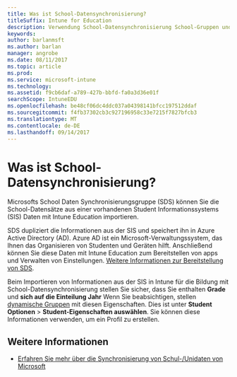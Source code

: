 ```yaml
---
title: Was ist School-Datensynchronisierung?
titleSuffix: Intune for Education
description: Verwendung School-Datensynchronisierung School-Gruppen und Benutzer in Azure AD zu importieren.
keywords: 
author: barlanmsft
ms.author: barlan
manager: angrobe
ms.date: 08/11/2017
ms.topic: article
ms.prod: 
ms.service: microsoft-intune
ms.technology: 
ms.assetid: f9cb6daf-a789-427b-bbfd-fa0a3d36e01f
searchScope: IntuneEDU
ms.openlocfilehash: be48cf06dc4ddc037a04398141bfcc197512ddaf
ms.sourcegitcommit: f4fb37302cb3c927196958c33e7215f7827bfcb3
ms.translationtype: MT
ms.contentlocale: de-DE
ms.lasthandoff: 09/14/2017
---
```

# <a name="what-is-school-data-sync"></a>Was ist School-Datensynchronisierung?

Microsofts School Daten Synchronisierungsgruppe (SDS) können Sie die School-Datensätze aus einer vorhandenen Student Informationssystems (SIS) Daten mit Intune Education importieren.

SDS dupliziert die Informationen aus der SIS und speichert ihn in Azure Active Directory (AD). Azure AD ist ein Microsoft-Verwaltungssystem, das Ihnen das Organisieren von Studenten und Geräten hilft. Anschließend können Sie diese Daten mit Intune Education zum Bereitstellen von apps und Verwalten von Einstellungen. [Weitere Informationen zur Bereitstellung von SDS](https://support.office.com/article/Overview-of-School-Data-Sync-and-Classroom-f3d1147b-4ade-4905-8518-508e729f2e91).

Beim Importieren von Informationen aus der SIS in Intune für die Bildung mit School-Datensynchronisierung stellen Sie sicher, dass Sie enthalten __Grade__ und __sich auf die Einteilung Jahr__ Wenn Sie beabsichtigen, stellen [dynamische Gruppen](what-are-groups.md#managing-groups-and-subgroups) mit diesen Eigenschaften. Dies ist unter __Student Optionen__ > __Student-Eigenschaften auswählen__. Sie können diese Informationen verwenden, um ein Profil zu erstellen.  

## <a name="find-out-more"></a>Weitere Informationen

- [Erfahren Sie mehr über die Synchronisierung von Schul-/Unidaten von Microsoft](https://sds.microsoft.com)
